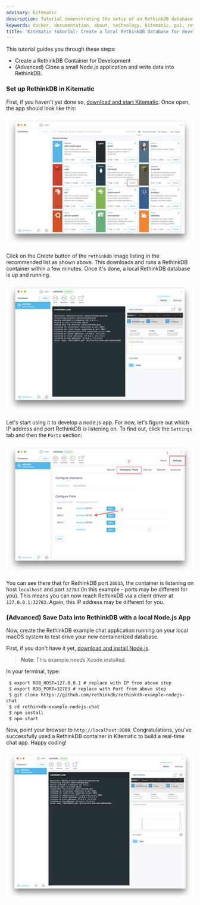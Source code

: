 ```yaml
---
advisory: kitematic
description: Tutorial demonstrating the setup of an RethinkDB database for development
keywords: docker, documentation, about, technology, kitematic, gui, rethink, tutorial
title: 'Kitematic tutorial: Create a local RethinkDB database for development'
---
```


This tutorial guides you through these steps:

- Create a RethinkDB Container for Development
- (Advanced) Clone a small Node.js application and write data into RethinkDB.

### Set up RethinkDB in Kitematic

First, if you haven't yet done so, [download and start Kitematic](index.md).
Once open, the app should look like this:

![Rethink create button](images/rethink-create.png)

Click on the _Create_ button of the `rethinkdb` image listing in the recommended
list as shown above. This downloads and runs a RethinkDB container within a few
minutes. Once it's done, a local RethinkDB database is up and running.

![Rethink container](images/rethink-container.png)

Let's start using it to develop a node.js app. For now, let's figure out which
IP address and port RethinkDB is listening on. To find out, click the `Settings`
tab and then the `Ports` section:

![Rethink create button](images/rethink-ports.png)

You can see there that for RethinkDB port `28015`, the container is listening on
host `localhost` and port `32783` (in this example - ports may be different
for you). This means you can now reach RethinkDB via a client driver at
`127.0.0.1:32783`. Again, this IP address may be different for you.

### (Advanced) Save Data into RethinkDB with a local Node.js App

Now, create the RethinkDB example chat application running on your local
macOS system to test drive your new containerized database.

First, if you don't have it yet, [download and install
Node.js](http://nodejs.org/).

> **Note**: This example needs Xcode installed.

In your terminal, type:

     $ export RDB_HOST=127.0.0.1 # replace with IP from above step
     $ export RDB_PORT=32783 # replace with Port from above step
     $ git clone https://github.com/rethinkdb/rethinkdb-example-nodejs-chat
     $ cd rethinkdb-example-nodejs-chat
     $ npm install
     $ npm start

Now, point your browser to `http://localhost:8000`. Congratulations, you've
successfully used a RethinkDB container in Kitematic to build a real-time chat
app. Happy coding!

![Rethink app preview](images/rethinkdb-preview.png)
